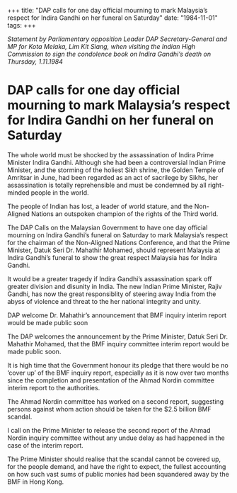 +++ 
title: "DAP calls for one day official mourning to mark Malaysia’s respect for Indira Gandhi on her funeral on Saturday"
date: "1984-11-01"
tags:
+++

_Statement by Parliamentary opposition Leader DAP Secretary-General and MP for Kota Melaka, Lim Kit Siang, when visiting the Indian High Commission to sign the condolence book on Indira Gandhi’s death on Thursday, 1.11.1984_

# DAP calls for one day official mourning to mark Malaysia’s respect for Indira Gandhi on her funeral on Saturday

The whole world must be shocked by the assassination of Indira Prime Minister Indira Gandhi. Although she had been a controversial Indian Prime Minister, and the storming of the holiest Sikh shrine, the Golden Temple of Amritsar in June, had been regarded as an act of sacrilege by Sikhs, her assassination is totally reprehensible and must be condemned by all right-minded people in the world.</u>

The people of Indian has lost, a leader of world stature, and the Non-Aligned Nations an outspoken champion of the rights of the Third world.

The DAP Calls on the Malaysian Government to have one day official mourning on Indira Gandhi’s funeral on Saturday to mark Malaysia’s respect for the chairman of the Non-Aligned Nations Conference, and that the Prime Minister, Datuk Seri Dr. Mahathir Mohamed, should represent Malaysia at Indira Gandhi’s funeral to show the great respect Malaysia has for Indira Gandhi.

It would be a greater tragedy if Indira Gandhi’s assassination spark off greater division and disunity in India. The new Indian Prime Minister, Rajiv Gandhi, has now the great responsiblity of steering away India from the abyss of violence and threat to the her national integrity and unity.

DAP welcome Dr. Mahathir’s announcement that BMF inquiry interim report would be made public soon

The DAP welcomes the announcement by the Prime Minister, Datuk Seri Dr. Mahathir Mohamed, that the BMF inquiry committee interim report would be made public soon.

It is high time that the Government honour its pledge that there would be no ‘cover up’ of the BMF inquiry report, especially as it is now over two months since the completion and presentation of the Ahmad Nordin committee interim report to the authorities.

The Ahmad Nordin committee has worked on a second report, suggesting persons against whom action should be taken for the $2.5 billion BMF scandal.

I call on the Prime Minister to release the second report of the Ahmad Nordin inquiry committee without any undue delay as had happened in the case of the interim report.

The Prime Minister should realise that the scandal cannot be covered up, for the people demand, and have the right to expect, the fullest accounting on how such vast sums of public monies had been squandered away by the BMF in Hong Kong.
 
